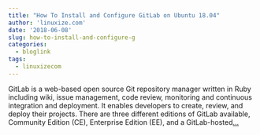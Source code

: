 ```yaml
---
title: "How To Install and Configure GitLab on Ubuntu 18.04"
author: 'linuxize.com'
date: '2018-06-08'
slug: how-to-install-and-configure-g
categories:
  - bloglink
tags:
  - linuxizecom
---
```


GitLab is a web-based open source Git repository manager written in Ruby including wiki, issue management, code review, monitoring and continuous integration and deployment. It enables developers to create, review, and deploy their projects. There are three different editions of GitLab available, Community Edition (CE), Enterprise Edition (EE), and a GitLab-hosted[... <i class="fas fa-external-link-alt"></i>](https://linuxize.com/post/how-to-install-and-configure-gitlab-on-ubuntu-18-04/)

